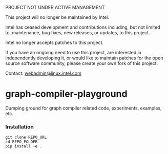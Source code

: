 PROJECT NOT UNDER ACTIVE MANAGEMENT

This project will no longer be maintained by Intel.

Intel has ceased development and contributions including, but not limited to, maintenance, bug fixes, new releases, or updates, to this project.  

Intel no longer accepts patches to this project.

If you have an ongoing need to use this project, are interested in independently developing it, or would like to maintain patches for the open source software community, please create your own fork of this project.  

Contact: webadmin@linux.intel.com
# graph-compiler-playground
Dumping ground for graph compiler related code, experiments, examples, etc. 

### Installation
```
git clone REPO_URL
cd REPO_FOLDER
pip install -e .
```
